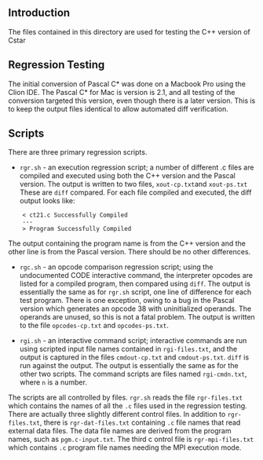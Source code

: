 ## Introduction

The files contained in this directory are used for testing the C++ version of Cstar

## Regression Testing

The initial conversion of Pascal C* was done on a Macbook Pro using the Clion IDE.  The Pascal C* for Mac is version is
2.1, and all testing of the conversion targeted this version, even though there is a later version.  This is to keep the
output files identical to allow automated diff verification.

## Scripts

There are three primary regression scripts.

- `rgr.sh` - an execution regression script; a number of different .c files are compiled and executed using both
the C++ version and the Pascal version.  The output is written to two files, `xout-cp.txt`and `xout-ps.txt`
These are `diff` compared.  For each file compiled and executed, the diff output looks like:

```
    < ct21.c Successfully Compiled
    ---
    > Program Successfully Compiled
```
The output containing the program name is from the C++ version and the other line is from the Pascal version.  There
should be no other differences.

- `rgc.sh` - an opcode comparison regression script; using the undocumented CODE interactive command, the interpreter
opcodes are listed for a compiled program, then compared using `diff`.  The output is essentially the same as for 
`rgr.sh` script, one line of difference for each test program.  There is one exception, owing to a bug in the
Pascal version which generates an opcode 38 with uninitialized operands.  The operands are unused, so this is not a
fatal problem.  The output is written to the file `opcodes-cp.txt` and `opcodes-ps.txt`.

- `rgi.sh` - an interactive command script; interactive commands are run using scripted input file names contained
in `rgi-files.txt`, and the output is
captured in the files `cmdout-cp.txt` and `cmdout-ps.txt`. `diff` is run against the output.  The output is
essentially the same as for the other two scripts.  The command scripts are files named `rgi-cmdn.txt`, where `n`
is a number.

The scripts are all controlled by files.  `rgr.sh` reads the file `rgr-files.txt` which contains the names of
all the `.c` files used in the regression testing.  There are actually three slightly different control files.  In
addition to `rgr-files.txt`, there is `rgr-dat-files.txt` containing `.c` file names that read external
data files.  The data file names are derived from the program names, such as `pgm.c-input.txt`.  The third
c ontrol file is `rgr-mpi-files.txt` which contains `.c` program file names needing the MPI execution mode.
